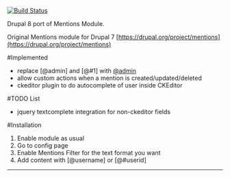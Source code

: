 [![Build Status](https://secure.travis-ci.org/mohankumargupta/mentionsdrupal8module.png?branch=master)](http://travis-ci.org/mohankumargupta/mentionsdrupal8module)

Drupal 8 port of Mentions Module.

Original Mentions module for Drupal 7
[https://drupal.org/project/mentions](https://drupal.org/project/mentions)

#Implemented 
- replace \[@admin\] and \[@#1\] with [@admin](user/1)
- allow custom actions when a mention is created/updated/deleted
- ckeditor plugin to do autocomplete of user inside CKEditor

#TODO List
- jquery textcomplete integration for non-ckeditor fields


#Installation
1. Enable module as usual
2. Go to config page 
3. Enable Mentions Filter for the text format you want 
4. Add content with [@username] or [@#userid] 


------


